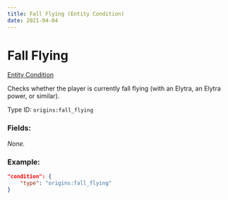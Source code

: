 ```yaml
---
title: Fall Flying (Entity Condition)
date: 2021-04-04
---
```


# Fall Flying

[Entity Condition](../entity_conditions.md)

Checks whether the player is currently fall flying (with an Elytra, an Elytra power, or similar).

Type ID: `origins:fall_flying`

### Fields:

_None._

### Example:
```json
"condition": {
    "type": "origins:fall_flying"
}
```